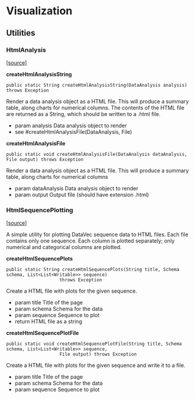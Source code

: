 # Visualization

## Utilities

### HtmlAnalysis

[\[source\]](https://github.com/eclipse/deeplearning4j/tree/master/datavec/datavec-api/src/main/java/org/datavec/api/transform/ui/HtmlAnalysis.java)

**createHtmlAnalysisString**

```
public static String createHtmlAnalysisString(DataAnalysis analysis) throws Exception
```

Render a data analysis object as a HTML file. This will produce a summary table, along charts for numerical columns. The contents of the HTML file are returned as a String, which should be written to a .html file.

* param analysis Data analysis object to render
* see #createHtmlAnalysisFile(DataAnalysis, File)

**createHtmlAnalysisFile**

```
public static void createHtmlAnalysisFile(DataAnalysis dataAnalysis, File output) throws Exception
```

Render a data analysis object as a HTML file. This will produce a summary table, along charts for numerical columns

* param dataAnalysis Data analysis object to render
* param output Output file (should have extension .html)

### HtmlSequencePlotting

[\[source\]](https://github.com/eclipse/deeplearning4j/tree/master/datavec/datavec-api/src/main/java/org/datavec/api/transform/ui/HtmlSequencePlotting.java)

A simple utility for plotting DataVec sequence data to HTML files. Each file contains only one sequence. Each column is plotted separately; only numerical and categorical columns are plotted.

**createHtmlSequencePlots**

```
public static String createHtmlSequencePlots(String title, Schema schema, List<List<Writable>> sequence)
                    throws Exception
```

Create a HTML file with plots for the given sequence.

* param title Title of the page
* param schema Schema for the data
* param sequence Sequence to plot
* return HTML file as a string

**createHtmlSequencePlotFile**

```
public static void createHtmlSequencePlotFile(String title, Schema schema, List<List<Writable>> sequence,
                    File output) throws Exception
```

Create a HTML file with plots for the given sequence and write it to a file.

* param title Title of the page
* param schema Schema for the data
* param sequence Sequence to plot
